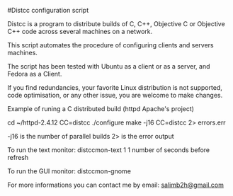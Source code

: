 #Distcc configuration script

Distcc is a program to distribute builds of C, C++, Objective C or Objective C++ code across several machines on a network.

This script automates the procedure of configuring clients and servers machines.

The script has been tested with Ubuntu as a client or as a server, and Fedora as a Client.

If you find redundancies, your favorite Linux distribution is not supported, code optimisation, or any other issue,  you are welcome to make changes.

Example of runing a C distributed build (httpd Apache's project)

cd ~/httpd-2.4.12
CC=distcc ./configure
make -j16 CC=distcc 2> errors.err

-j16 is the number of parallel builds
2> is the error output

To run the text monitor: distccmon-text 1
1 number of seconds before refresh

To run the GUI monitor: distccmon-gnome


For more informations you can contact me by email: <salimb2h@gmail.com>

